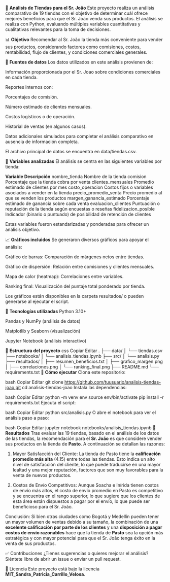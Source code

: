 🛒 **Análisis de Tiendas para el Sr. João**
Este proyecto realiza un análisis comparativo de 19 tiendas con el objetivo de determinar cuál ofrece mejores beneficios para que el Sr. Joao venda sus productos. El análisis se realiza con Python, evaluando múltiples variables cuantitativas y cualitativas relevantes para la toma de decisiones.

📊 **Objetivo**
Recomendar al Sr. João la tienda más conveniente para vender sus productos, considerando factores como comisiones, costos, rentabilidad, flujo de clientes, y condiciones comerciales generales.

🧾 **Fuentes de datos**
Los datos utilizados en este análisis provienen de:

Información proporcionada por el Sr. Joao sobre condiciones comerciales en cada tienda.

Reportes internos con:

Porcentajes de comisión.

Número estimado de clientes mensuales.

Costos logísticos o de operación.

Historial de ventas (en algunos casos).

Datos adicionales simulados para completar el análisis comparativo en ausencia de información completa.

El archivo principal de datos se encuentra en data/tiendas.csv.

📌 **Variables analizadas**
El análisis se centra en las siguientes variables por tienda:

**Variable	Descripción**
nombre_tienda	Nombre de la tienda
comision	Porcentaje que la tienda cobra por venta
clientes_mensuales	Promedio estimado de clientes por mes
costo_operacion	Costos fijos o variables asociados a vender en la tienda
precio_promedio_venta	Precio promedio al que se venden los productos
margen_ganancia_estimado	Porcentaje estimado de ganancia sobre cada venta
evaluacion_clientes	Puntuación o reputación de la tienda según encuestas o reseñas
fidelizacion_posible	Indicador (binario o puntuado) de posibilidad de retención de clientes

Estas variables fueron estandarizadas y ponderadas para ofrecer un análisis objetivo.

📈 **Gráficos incluidos**
Se generaron diversos gráficos para apoyar el análisis:

Gráfico de barras: Comparación de márgenes netos entre tiendas.

Gráfico de dispersión: Relación entre comisiones y clientes mensuales.

Mapa de calor (heatmap): Correlaciones entre variables.

Ranking final: Visualización del puntaje total ponderado por tienda.

Los gráficos están disponibles en la carpeta resultados/ o pueden generarse al ejecutar el script.

🧰 **Tecnologías utilizadas**
Python 3.10+

Pandas y NumPy (análisis de datos)

Matplotlib y Seaborn (visualización)

Jupyter Notebook (análisis interactivo)

📁 **Estructura del proyecto**
css
Copiar
Editar
.
├── data/
│   └── tiendas.csv
├── notebooks/
│   └── analisis_tiendas.ipynb
├── src/
│   └── analisis.py
├── resultados/
│   ├── resumen_beneficios.txt
│   ├── grafico_margen.png
│   ├── correlaciones.png
│   └── ranking_final.png
├── README.md
└── requirements.txt
🚀 **Cómo ejecutar**
Clona este repositorio:

bash
Copiar
Editar
git clone https://github.com/tuusuario/analisis-tiendas-joao.git
cd analisis-tiendas-joao
Instala las dependencias:

bash
Copiar
Editar
python -m venv env
source env/bin/activate
pip install -r requirements.txt
Ejecuta el script:

bash
Copiar
Editar
python src/analisis.py
O abre el notebook para ver el análisis paso a paso:

bash
Copiar
Editar
jupyter notebook notebooks/analisis_tiendas.ipynb
📌 **Resultados**
Tras evaluar las 19 tiendas, basado en el análisis de los datos de las tiendas, la recomendación para el **Sr. João** 
es que considere vender sus productos en la tienda de **Pasto**.
A continuación se detallan las razones:

1. Mayor Satisfacción del Cliente:
La tienda de Pasto tiene la **calificación promedio más alta** (4.15) entre todas las tiendas. Esto indica un alto nivel de satisfacción del cliente,
lo que puede traducirse en una mayor lealtad y una mejor reputación, factores que son muy favorables para la venta de nuevos productos.

3. Costos de Envío Competitivos:
Aunque Soacha e Inírida tienen costos de envío más altos, el costo de envío promedio en Pasto es competitivo y se encuentra en el rango superior,
lo que sugiere que los clientes de esta área están dispuestos a pagar por el envío, lo que puede ser beneficioso para el Sr. João.

Conclusión:
Si bien otras ciudades como Bogotá y Medellín pueden tener un mayor volumen de ventas debido a su tamaño, la combinación de una **excelente 
calificación por parte de los clientes** y una **disposición a pagar costos de envío razonables** hace que la tienda de **Pasto** sea la opción más estratégica 
y con mayor potencial para que el Sr. João tenga éxito en la venta de sus productos.

✅ Contribuciones
¿Tienes sugerencias o quieres mejorar el análisis? Siéntete libre de abrir un issue o enviar un pull request.

📄 Licencia
Este proyecto está bajo la licencia **MIT_Sandra_Patricia_Carrillo_Velosa**.
